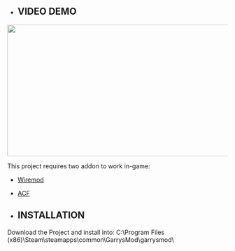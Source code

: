 * ## VIDEO DEMO
[<img src="https://img.youtube.com/vi/dnatsmDItn4/hqdefault.jpg" width="600" height="300"
/>](https://www.youtube.com/embed/dnatsmDItn4)

This project requires two addon to work in-game:
* [Wiremod](https://steamcommunity.com/sharedfiles/filedetails/?id=160250458)
* [ACF](https://steamcommunity.com/sharedfiles/filedetails/?id=3248769144)

* ## INSTALLATION
Download the Project and install into:
C:\Program Files (x86)\Steam\steamapps\common\GarrysMod\garrysmod\
